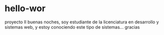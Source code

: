 # hello-wor
proyecto II
buenas noches, soy estudiante de la licenciatura en desarrollo y sistemas web, y estoy conociendo este tipo de sistemas... gracias
